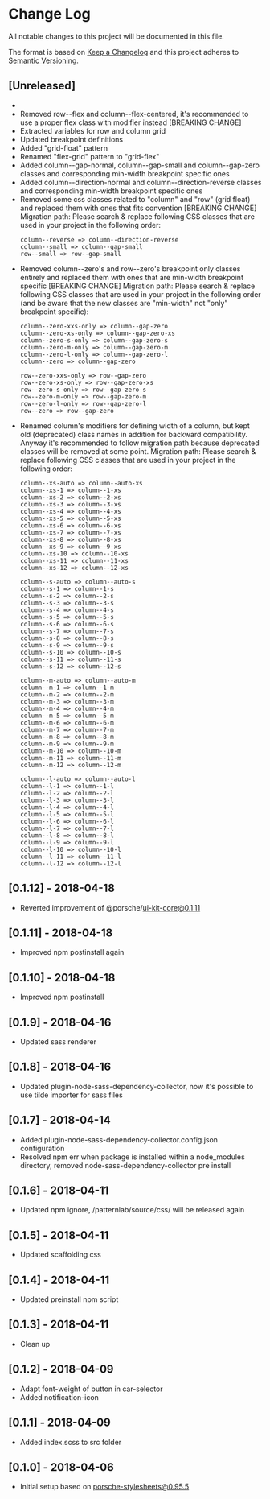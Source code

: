 # Change Log

All notable changes to this project will be documented in this file.

The format is based on [Keep a Changelog](http://keepachangelog.com/)
and this project adheres to [Semantic Versioning](http://semver.org/).

## [Unreleased]
* 
* Removed row--flex and column--flex-centered, it's recommended to use a proper flex class with modifier instead [BREAKING CHANGE]
* Extracted variables for row and column grid
* Updated breakpoint definitions
* Added "grid-float" pattern
* Renamed "flex-grid" pattern to "grid-flex"
* Added column--gap-normal, column--gap-small and column--gap-zero classes and corresponding min-width breakpoint specific ones
* Added column--direction-normal and column--direction-reverse classes and corresponding min-width breakpoint specific ones
* Removed some css classes related to "column" and "row" (grid float) and replaced them with ones that fits convention [BREAKING CHANGE]
  Migration path: Please search & replace following CSS classes that are used in your
  project in the following order:
  ```
  column--reverse => column--direction-reverse
  column--small => column--gap-small
  row--small => row--gap-small
  ```
* Removed column--zero's and row--zero's breakpoint only classes entirely and replaced them with ones that are min-width breakpoint specific [BREAKING CHANGE]
  Migration path: Please search & replace following CSS classes that are used in your
  project in the following order (and be aware that the new classes are "min-width" not "only" breakpoint specific):
  ```
  column--zero-xxs-only => column--gap-zero
  column--zero-xs-only => column--gap-zero-xs
  column--zero-s-only => column--gap-zero-s
  column--zero-m-only => column--gap-zero-m
  column--zero-l-only => column--gap-zero-l
  column--zero => column--gap-zero
  
  row--zero-xxs-only => row--gap-zero
  row--zero-xs-only => row--gap-zero-xs
  row--zero-s-only => row--gap-zero-s
  row--zero-m-only => row--gap-zero-m
  row--zero-l-only => row--gap-zero-l
  row--zero => row--gap-zero
  ```
* Renamed column's modifiers for defining width of a column, but kept old (deprecated) class names in addition for backward compatibility. 
  Anyway it's recommended to follow migration path because deprecated classes will be removed at some point.
  Migration path: Please search & replace following CSS classes that are used in your
  project in the following order:
  ```
  column--xs-auto => column--auto-xs
  column--xs-1 => column--1-xs
  column--xs-2 => column--2-xs
  column--xs-3 => column--3-xs
  column--xs-4 => column--4-xs
  column--xs-5 => column--5-xs
  column--xs-6 => column--6-xs
  column--xs-7 => column--7-xs
  column--xs-8 => column--8-xs
  column--xs-9 => column--9-xs
  column--xs-10 => column--10-xs
  column--xs-11 => column--11-xs
  column--xs-12 => column--12-xs
  
  column--s-auto => column--auto-s
  column--s-1 => column--1-s
  column--s-2 => column--2-s
  column--s-3 => column--3-s
  column--s-4 => column--4-s
  column--s-5 => column--5-s
  column--s-6 => column--6-s
  column--s-7 => column--7-s
  column--s-8 => column--8-s
  column--s-9 => column--9-s
  column--s-10 => column--10-s
  column--s-11 => column--11-s
  column--s-12 => column--12-s
  
  column--m-auto => column--auto-m
  column--m-1 => column--1-m
  column--m-2 => column--2-m
  column--m-3 => column--3-m
  column--m-4 => column--4-m
  column--m-5 => column--5-m
  column--m-6 => column--6-m
  column--m-7 => column--7-m
  column--m-8 => column--8-m
  column--m-9 => column--9-m
  column--m-10 => column--10-m
  column--m-11 => column--11-m
  column--m-12 => column--12-m
  
  column--l-auto => column--auto-l
  column--l-1 => column--1-l
  column--l-2 => column--2-l
  column--l-3 => column--3-l
  column--l-4 => column--4-l
  column--l-5 => column--5-l
  column--l-6 => column--6-l
  column--l-7 => column--7-l
  column--l-8 => column--8-l
  column--l-9 => column--9-l
  column--l-10 => column--10-l
  column--l-11 => column--11-l
  column--l-12 => column--12-l
  ```

## [0.1.12] - 2018-04-18
* Reverted improvement of @porsche/ui-kit-core@0.1.11

## [0.1.11] - 2018-04-18
* Improved npm postinstall again

## [0.1.10] - 2018-04-18
* Improved npm postinstall

## [0.1.9] - 2018-04-16
* Updated sass renderer

## [0.1.8] - 2018-04-16
* Updated plugin-node-sass-dependency-collector, now it's possible to use tilde importer for sass files

## [0.1.7] - 2018-04-14
* Added plugin-node-sass-dependency-collector.config.json configuration
* Resolved npm err when package is installed within a node_modules directory, removed node-sass-dependency-collector pre install

## [0.1.6] - 2018-04-11
* Updated npm ignore, /patternlab/source/css/ will be released again

## [0.1.5] - 2018-04-11
* Updated scaffolding css

## [0.1.4] - 2018-04-11
* Updated preinstall npm script

## [0.1.3] - 2018-04-11
* Clean up

## [0.1.2] - 2018-04-09
* Adapt font-weight of button in car-selector
* Added notification-icon

## [0.1.1] - 2018-04-09
* Added index.scss to src folder

## [0.1.0] - 2018-04-06
* Initial setup based on porsche-stylesheets@0.95.5
